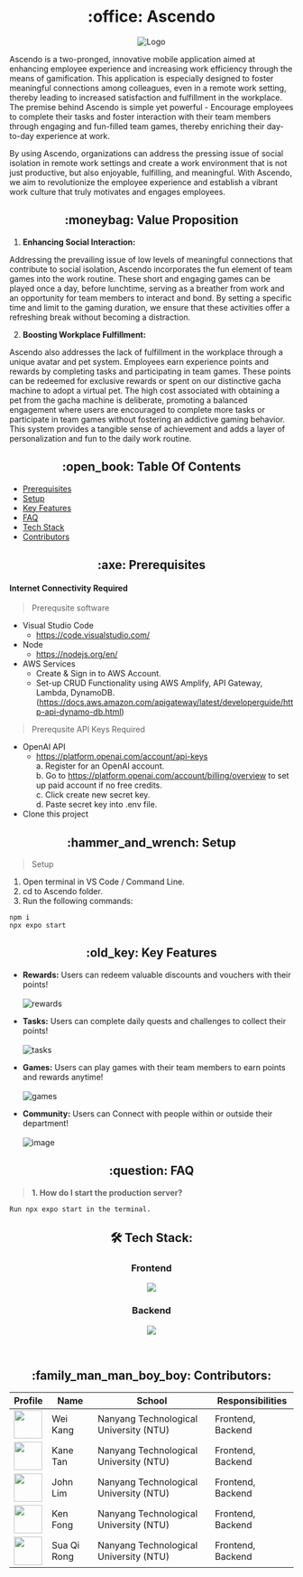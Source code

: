 <h1 align="center"> :office: Ascendo</h1>

<p align="center">
  <img src="https://github.com/weikangg/Ascendo/assets/95838788/20c20659-a018-41c9-8bbe-1304c16e31af" alt="Logo"/>
</p>

Ascendo is a two-pronged, innovative mobile application aimed at enhancing employee experience and increasing work efficiency through the means of gamification. This application is especially designed to foster meaningful connections among colleagues, even in a remote work setting, thereby leading to increased satisfaction and fulfillment in the workplace. The premise behind Ascendo is simple yet powerful - Encourage employees to complete their tasks and foster interaction with their team members through engaging and fun-filled team games, thereby enriching their day-to-day experience at work.

By using Ascendo, organizations can address the pressing issue of social isolation in remote work settings and create a work environment that is not just productive, but also enjoyable, fulfilling, and meaningful. With Ascendo, we aim to revolutionize the employee experience and establish a vibrant work culture that truly motivates and engages employees.


<h2 align = "center"> :moneybag:	Value Proposition </h2>

1. <strong>Enhancing Social Interaction: </strong>

Addressing the prevailing issue of low levels of meaningful connections that contribute to social isolation, Ascendo incorporates the fun element of team games into the work routine. These short and engaging games can be played once a day, before lunchtime, serving as a breather from work and an opportunity for team members to interact and bond. By setting a specific time and limit to the gaming duration, we ensure that these activities offer a refreshing break without becoming a distraction.

2. <strong> Boosting Workplace Fulfillment: </strong>

Ascendo also addresses the lack of fulfillment in the workplace through a unique avatar and pet system. Employees earn experience points and rewards by completing tasks and participating in team games. These points can be redeemed for exclusive rewards or spent on our distinctive gacha machine to adopt a virtual pet. The high cost associated with obtaining a pet from the gacha machine is deliberate, promoting a balanced engagement where users are encouraged to complete more tasks or participate in team games without fostering an addictive gaming behavior. This system provides a tangible sense of achievement and adds a layer of personalization and fun to the daily work routine.

<h2 align = "center"> :open_book: Table Of Contents </h2>

- [Prerequisites](#prerequisites) <br/>
- [Setup](#setup) <br/>
- [Key Features](#key-features) <br/>
- [FAQ](#faq) <br/>
- [Tech Stack](#tech-stack) <br/>
- [Contributors](#contributors) <br/>

<h2 align="center" id = "prerequisites"> :axe:	Prerequisites</h2>

#### Internet Connectivity Required
> Prerequsite software
* Visual Studio Code
  + https://code.visualstudio.com/
* Node
  + https://nodejs.org/en/
* AWS Services
  + Create & Sign in to AWS Account.
  + Set-up CRUD Functionality using AWS Amplify, API Gateway, Lambda, DynamoDB. (https://docs.aws.amazon.com/apigateway/latest/developerguide/http-api-dynamo-db.html)
    
> Prerequsite API Keys Required
* OpenAI API 
  + https://platform.openai.com/account/api-keys <br/>
    a. Register for an OpenAI account. <br/>
    b. Go to https://platform.openai.com/account/billing/overview to set up paid account if no free credits.<br/>
    c. Click create new secret key. <br/>
    d. Paste secret key into .env file.  <br/>
* Clone this project

<h2 align="center" id = "setup"> :hammer_and_wrench:	Setup</h2>

>Setup

1. Open terminal in VS Code / Command Line.
2. cd to Ascendo folder.
3. Run the following commands:
```
npm i
npx expo start
```

<h2 align="center" id = "key-features"> :old_key:	Key Features</h2>

- **Rewards:** Users can redeem valuable discounts and vouchers with their points! <br/><br/>
![rewards](https://github.com/weikangg/Ascendo/assets/95838788/cba1f51a-897c-4092-bd62-2a35248cd145)

- **Tasks:** Users can complete daily quests and challenges to collect their points! <br/><br/>
![tasks](https://github.com/weikangg/Ascendo/assets/95838788/09659b1e-b433-42ad-b86c-24f97bb82329)

- **Games:** Users can play games with their team members to earn points and rewards anytime! <br/><br/>
![games](https://github.com/weikangg/Ascendo/assets/95838788/4282d17f-a11f-42a9-80fc-45eaafca9068)

- **Community:** Users can Connect with people within or outside their department! <br/><br/>
![image](https://github.com/weikangg/Ascendo/assets/95838788/0d7e546f-3247-475e-ba2a-91199b960fc6)

<h2 align="center" id = "faq" > :question: FAQ</h2>

> <strong>1. How do I start the production server?</strong>
```
Run npx expo start in the terminal.
```

<h2 align="center" id = "tech-stack"> 🛠 Tech Stack:</h2>

<div align="center">
  <h3>Frontend</h3>
  <p>
    <a href="https://skillicons.dev">
      <img src="https://skillicons.dev/icons?i=js,react" />
    </a>
  </p>
  <h3>Backend</h3>
  <p>
    <a href="https://skillicons.dev">
      <img src="https://skillicons.dev/icons?i=dynamodb,aws" />
    </a>
  </p>
  <br />
</div>

<h2 align="center" id = "contributors"> :family_man_man_boy_boy: Contributors:</h2>

| Profile                                                                                                                            | Name             | School                                 | Responsibilities
| ---------------------------------------------------------------------------------------------------------------------------------- | ---------------- | -------------------------------------- | ------------------------------ |
| <a href='https://github.com/weikangg' title='weikangg'> <img src='https://github.com/weikangg.png' height='50' width='50'/></a>       | Wei Kang           | Nanyang Technological University (NTU) | Frontend, Backend |
| <a href='https://github.com/kanetan4' title='kanetan4'> <img src='https://github.com/kanetan4.png' height='50' width='50'/></a>       | Kane Tan           | Nanyang Technological University (NTU) | Frontend, Backend |
| <a href='https://github.com/yuandjom' title='john'> <img src='https://github.com/yuandjom.png' height='50' width='50'/></a>       | John Lim           | Nanyang Technological University (NTU) | Frontend, Backend |
| <a href='https://github.com/kanetan4' title='kane'> <img src='https://github.com/kane.png' height='50' width='50'/></a>       | Ken Fong           | Nanyang Technological University (NTU) | Frontend, Backend |
| <a href='https://github.com/kanetan4' title='kane'> <img src='https://github.com/kane.png' height='50' width='50'/></a>       | Sua Qi Rong          | Nanyang Technological University (NTU) | Frontend, Backend |

